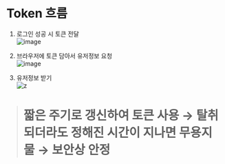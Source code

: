 # Token 흐름   
1. 로그인 성공 시 토큰 전달   
![image](https://user-images.githubusercontent.com/72757829/105633149-57721180-5e9a-11eb-80c9-41ac113996ce.png)    

2. 브라우저에 토큰 담아서 유저정보 요청   
![image](https://user-images.githubusercontent.com/72757829/105633153-5ccf5c00-5e9a-11eb-9e2a-787b98364103.png)    

3. 유저정보 받기   
![z](https://user-images.githubusercontent.com/72757829/105633207-97d18f80-5e9a-11eb-84c5-54721ef3389d.PNG)

> # 짧은 주기로 갱신하여 __토큰__ 사용 → 탈취되더라도 정해진 시간이 지나면 무용지물 → 보안상 안정
